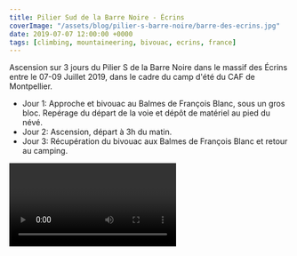 ```yaml
---
title: Pilier Sud de la Barre Noire - Écrins 
coverImage: "/assets/blog/pilier-s-barre-noire/barre-des-ecrins.jpg"
date: 2019-07-07 12:00:00 +0000
tags: [climbing, mountaineering, bivouac, ecrins, france]
---
```


Ascension sur 3 jours du Pilier S de la Barre Noire dans le massif des Écrins entre le 07-09 Juillet 2019, dans le cadre du camp d'été du CAF de Montpellier.

- Jour 1: Approche et bivouac au Balmes de François Blanc, sous un gros bloc. Repérage du départ de la voie et dépôt de matériel au pied du névé.
- Jour 2: Ascension, départ à 3h du matin.
- Jour 3: Récupération du bivouac aux Balmes de François Blanc et retour au camping.


<Video url="https://www.youtube.com/watch?v=NBbHUtTvV2g" />
